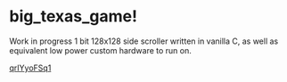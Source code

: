 # big_texas_game!

Work in progress 1 bit 128x128 side scroller written in vanilla C, as well as equivalent low power custom hardware to run on.

[qrIYyoFSq1](https://user-images.githubusercontent.com/6888483/112259680-18183500-8c3f-11eb-9b3c-fa25df225494.gif)
